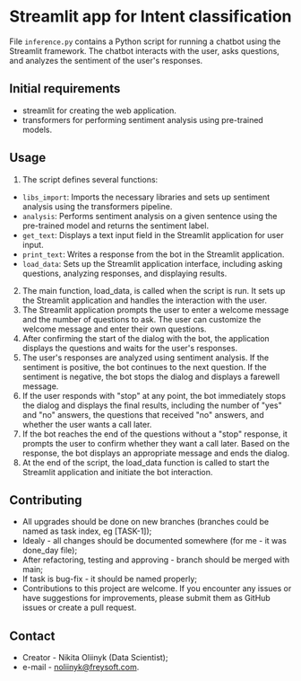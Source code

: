 # Streamlit app for Intent classification

File `inference.py` contains a Python script for running a chatbot using the Streamlit framework. The chatbot interacts with the user, asks questions, and analyzes the sentiment of the user's responses.

## Initial requirements
* streamlit for creating the web application.
* transformers for performing sentiment analysis using pre-trained models.

## Usage
1. The script defines several functions:
* `libs_import`: Imports the necessary libraries and sets up sentiment analysis using the transformers pipeline.
* `analysis`: Performs sentiment analysis on a given sentence using the pre-trained model and returns the sentiment label.
* `get_text`: Displays a text input field in the Streamlit application for user input.
* `print_text`: Writes a response from the bot in the Streamlit application.
* `load_data`: Sets up the Streamlit application interface, including asking questions, analyzing responses, and displaying results.
2. The main function, load_data, is called when the script is run. It sets up the Streamlit application and handles the interaction with the user.
3. The Streamlit application prompts the user to enter a welcome message and the number of questions to ask. The user can customize the welcome message and enter their own questions.
4. After confirming the start of the dialog with the bot, the application displays the questions and waits for the user's responses.
5. The user's responses are analyzed using sentiment analysis. If the sentiment is positive, the bot continues to the next question. If the sentiment is negative, the bot stops the dialog and displays a farewell message.
6. If the user responds with "stop" at any point, the bot immediately stops the dialog and displays the final results, including the number of "yes" and "no" answers, the questions that received "no" answers, and whether the user wants a call later.
7. If the bot reaches the end of the questions without a "stop" response, it prompts the user to confirm whether they want a call later. Based on the response, the bot displays an appropriate message and ends the dialog.
8. At the end of the script, the load_data function is called to start the Streamlit application and initiate the bot interaction.

## Contributing
* All upgrades should be done on new branches (branches could be named as task index, eg [TASK-1]);
* Idealy - all changes should be documented somewhere (for me - it was done_day file);
* After refactoring, testing and approving - branch should be merged with main;
* If task is bug-fix - it should be named properly;
* Contributions to this project are welcome. If you encounter any issues or have suggestions for improvements, please submit them as GitHub issues or create a pull request.

## Contact
* Creator - Nikita Oliinyk (Data Scientist);
* e-mail - noliinyk@freysoft.com.
